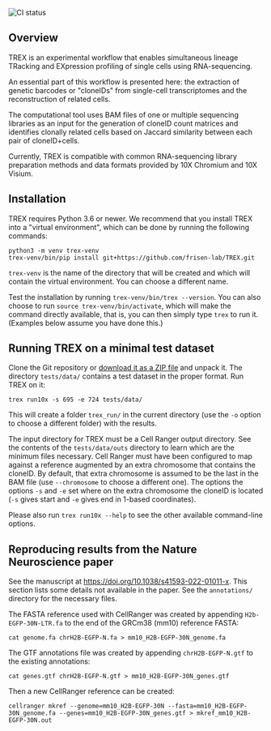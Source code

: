 ![CI status](https://github.com/frisen-lab/TREX/workflows/CI/badge.svg)

Overview
--------

TREX is an experimental workflow that enables simultaneous lineage TRacking and EXpression profiling of single cells using RNA-sequencing. 

An essential part of this workflow is presented here: the extraction of genetic barcodes or "cloneIDs" from single-cell transcriptomes and the reconstruction of related cells.

The computational tool uses BAM files of one or multiple sequencing libraries as an input for the generation of cloneID count matrices and identifies clonally related cells based on Jaccard similarity between each pair of cloneID+cells. 

Currently, TREX is compatible with common RNA-sequencing library preparation methods and data formats provided by 10X Chromium and 10X Visium.

Installation
------------

TREX requires Python 3.6 or newer.
We recommend that you install TREX into a "virtual environment", which can be done by running the following commands:

    python3 -m venv trex-venv
    trex-venv/bin/pip install git+https://github.com/frisen-lab/TREX.git

`trex-venv` is the name of the directory that will be created and which will contain the virtual environment.
You can choose a different name.

Test the installation by running `trex-venv/bin/trex --version`.
You can also choose to run `source trex-venv/bin/activate`, which will make the command directly available, that is, you can then simply type `trex` to run it. (Examples below assume you have done this.)

Running TREX on a minimal test dataset
--------------------------------------

Clone the Git repository or [download it as a ZIP file](https://github.com/frisen-lab/TREX/archive/master.zip) and unpack it.
The directory `tests/data/` contains a test dataset in the proper format. Run TREX on it:

    trex run10x -s 695 -e 724 tests/data/

This will create a folder `trex_run/` in the current directory (use the `-o` option to choose a different folder) with the results.

The input directory for TREX must be a Cell Ranger output directory. See the contents of the `tests/data/outs` directory to learn which are the minimum files necessary. Cell Ranger must have been configured to map against a reference augmented by an extra chromosome that contains the cloneID. By default, that extra chromosome is assumed to be the last in the BAM file (use `--chromosome` to choose a different one). The options the options `-s` and `-e` set where on the extra chromosome the cloneID is located (`-s` gives start and `-e` gives end in 1-based coordinates).

Please also run `trex run10x --help` to see the other available command-line options.

Reproducing results from the Nature Neuroscience paper
------------------------------------------------------

See the manuscript at <https://doi.org/10.1038/s41593-022-01011-x>.
This section lists some details not available in the paper.
See the `annotations/` directory for the necessary files.

The FASTA reference used with CellRanger was created by appending
`H2b-EGFP-30N-LTR.fa` to the end of the GRCm38 (mm10) reference FASTA:

    cat genome.fa chrH2B-EGFP-N.fa > mm10_H2B-EGFP-30N_genome.fa

The GTF annotations file was created by appending `chrH2B-EGFP-N.gtf`
to the existing annotations:

    cat genes.gtf chrH2B-EGFP-N.gtf > mm10_H2B-EGFP-30N_genes.gtf

Then a new CellRanger reference can be created:

    cellranger mkref --genome=mm10_H2B-EGFP-30N --fasta=mm10_H2B-EGFP-30N_genome.fa --genes=mm10_H2B-EGFP-30N_genes.gtf > mkref_mm10_H2B-EGFP-30N.out
